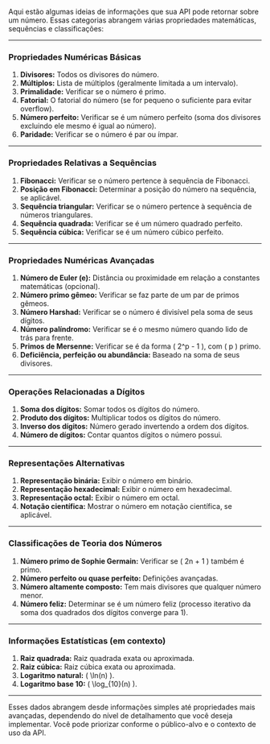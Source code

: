 Aqui estão algumas ideias de informações que sua API pode retornar sobre um número. Essas categorias abrangem várias propriedades matemáticas, sequências e classificações:

---

### **Propriedades Numéricas Básicas**
1. **Divisores:** Todos os divisores do número.
2. **Múltiplos:** Lista de múltiplos (geralmente limitada a um intervalo).
3. **Primalidade:** Verificar se o número é primo.
4. **Fatorial:** O fatorial do número (se for pequeno o suficiente para evitar overflow).
5. **Número perfeito:** Verificar se é um número perfeito (soma dos divisores excluindo ele mesmo é igual ao número).
6. **Paridade:** Verificar se o número é par ou ímpar.

---

### **Propriedades Relativas a Sequências**
1. **Fibonacci:** Verificar se o número pertence à sequência de Fibonacci.
2. **Posição em Fibonacci:** Determinar a posição do número na sequência, se aplicável.
3. **Sequência triangular:** Verificar se o número pertence à sequência de números triangulares.
4. **Sequência quadrada:** Verificar se é um número quadrado perfeito.
5. **Sequência cúbica:** Verificar se é um número cúbico perfeito.

---

### **Propriedades Numéricas Avançadas**
1. **Número de Euler (e):** Distância ou proximidade em relação a constantes matemáticas (opcional).
2. **Número primo gêmeo:** Verificar se faz parte de um par de primos gêmeos.
3. **Número Harshad:** Verificar se o número é divisível pela soma de seus dígitos.
4. **Número palíndromo:** Verificar se é o mesmo número quando lido de trás para frente.
5. **Primos de Mersenne:** Verificar se é da forma \( 2^p - 1 \), com \( p \) primo.
6. **Deficiência, perfeição ou abundância:** Baseado na soma de seus divisores.

---

### **Operações Relacionadas a Dígitos**
1. **Soma dos dígitos:** Somar todos os dígitos do número.
2. **Produto dos dígitos:** Multiplicar todos os dígitos do número.
3. **Inverso dos dígitos:** Número gerado invertendo a ordem dos dígitos.
4. **Número de dígitos:** Contar quantos dígitos o número possui.

---

### **Representações Alternativas**
1. **Representação binária:** Exibir o número em binário.
2. **Representação hexadecimal:** Exibir o número em hexadecimal.
3. **Representação octal:** Exibir o número em octal.
4. **Notação científica:** Mostrar o número em notação científica, se aplicável.

---

### **Classificações de Teoria dos Números**
1. **Número primo de Sophie Germain:** Verificar se \( 2n + 1 \) também é primo.
2. **Número perfeito ou quase perfeito:** Definições avançadas.
3. **Número altamente composto:** Tem mais divisores que qualquer número menor.
4. **Número feliz:** Determinar se é um número feliz (processo iterativo da soma dos quadrados dos dígitos converge para 1).

---

### **Informações Estatísticas (em contexto)**
1. **Raiz quadrada:** Raiz quadrada exata ou aproximada.
2. **Raiz cúbica:** Raiz cúbica exata ou aproximada.
3. **Logaritmo natural:** \( \ln(n) \).
4. **Logaritmo base 10:** \( \log_{10}(n) \).

---

Esses dados abrangem desde informações simples até propriedades mais avançadas, dependendo do nível de detalhamento que você deseja implementar. Você pode priorizar conforme o público-alvo e o contexto de uso da API.